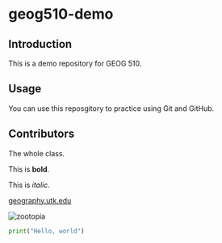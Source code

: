 # geog510-demo

## Introduction 

This is a demo repository for GEOG 510.

## Usage

You can use this reposgitory to practice using Git and GitHub.

## Contributors

The whole class.

This is **bold**.

This is _italic_.

[geography.utk.edu](https://geography.utk.edu)

![zootopia](https://i.imgur.com/ZBwwcjo.gif)

```python
print("Hello, world")
```